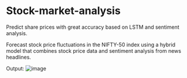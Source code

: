 # Stock-market-analysis
Predict share prices with great accuracy based on LSTM and sentiment analysis.

Forecast stock price fluctuations in the NIFTY-50 index using a hybrid model that combines stock price data and sentiment analysis from news headlines. 

Output:
![image](https://github.com/user-attachments/assets/2461a9b5-dee7-489f-9e19-a252a1fd142c)
